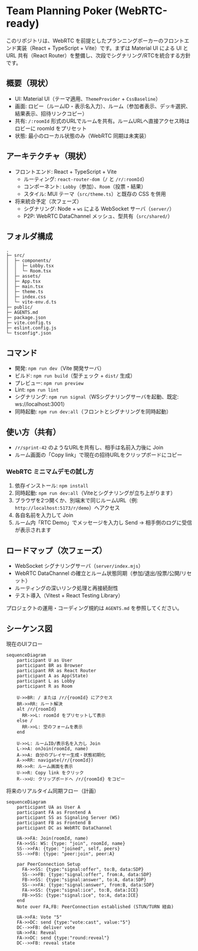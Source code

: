# Team Planning Poker (WebRTC-ready)

このリポジトリは、WebRTC を前提としたプランニングポーカーのフロントエンド実装（React + TypeScript + Vite）です。まずは Material UI による UI と URL 共有（React Router）を整備し、次段でシグナリング/RTCを統合する方針です。

## 概要（現状）
- UI: Material UI（テーマ適用、`ThemeProvider` + `CssBaseline`）
- 画面: ロビー（ルームID・表示名入力）、ルーム（参加者表示、デッキ選択、結果表示、招待リンクコピー）
- 共有: `/:roomId` 形式のURLでルームを共有。ルームURLへ直接アクセス時はロビーに roomId をプリセット
- 状態: 最小のローカル状態のみ（WebRTC 同期は未実装）

## アーキテクチャ（現状）
- フロントエンド: React + TypeScript + Vite
  - ルーティング: `react-router-dom`（`/` と `/r/:roomId`）
  - コンポーネント: `Lobby`（参加）、`Room`（投票・結果）
  - スタイル: MUI テーマ（`src/theme.ts`）と既存の CSS を併用
- 将来統合予定（次フェーズ）
  - シグナリング: Node + `ws` による WebSocket サーバ（`server/`）
  - P2P: WebRTC DataChannel メッシュ、型共有（`src/shared/`）

## フォルダ構成
```
.
├─ src/
│  ├─ components/
│  │  ├─ Lobby.tsx
│  │  └─ Room.tsx
│  ├─ assets/
│  ├─ App.tsx
│  ├─ main.tsx
│  ├─ theme.ts
│  ├─ index.css
│  └─ vite-env.d.ts
├─ public/
├─ AGENTS.md
├─ package.json
├─ vite.config.ts
├─ eslint.config.js
└─ tsconfig*.json
```

## コマンド
- 開発: `npm run dev`（Vite 開発サーバ）
- ビルド: `npm run build`（型チェック + `dist/` 生成）
- プレビュー: `npm run preview`
- Lint: `npm run lint`
- シグナリング: `npm run signal`（WSシグナリングサーバを起動、既定: ws://localhost:3001）
- 同時起動: `npm run dev:all`（フロントとシグナリングを同時起動）

## 使い方（共有）
- `/r/sprint-42` のようなURLを共有し、相手は名前入力後に Join
- ルーム画面の「Copy link」で現在の招待URLをクリップボードにコピー

### WebRTC ミニマムデモの試し方
1. 依存インストール: `npm install`
2. 同時起動: `npm run dev:all`（Viteとシグナリングが立ち上がります）
3. ブラウザを2つ開くか、別端末で同じルームURL（例: `http://localhost:5173/r/demo`）へアクセス
4. 各自名前を入力して Join
5. ルーム内「RTC Demo」でメッセージを入力し Send → 相手側のログに受信が表示されます

## ロードマップ（次フェーズ）
- WebSocket シグナリングサーバ（`server/index.mjs`）
- WebRTC DataChannel の確立とルーム状態同期（参加/退出/投票/公開/リセット）
- ルーティングの深いリンク処理と再接続耐性
- テスト導入（Vitest + React Testing Library）

プロジェクトの運用・コーディング規約は `AGENTS.md` を参照してください。

## シーケンス図

現在のUIフロー

```mermaid
sequenceDiagram
    participant U as User
    participant BR as Browser
    participant RR as React Router
    participant A as App(State)
    participant L as Lobby
    participant R as Room

    U->>BR: / または /r/{roomId} にアクセス
    BR->>RR: ルート解決
    alt /r/{roomId}
      RR->>L: roomId をプリセットして表示
    else /
      RR->>L: 空のフォームを表示
    end

    U->>L: ルームID/表示名を入力し Join
    L->>A: onJoin(roomId, name)
    A->>A: 自分のプレイヤー生成・状態初期化
    A->>RR: navigate(/r/{roomId})
    RR->>R: ルーム画面を表示
    U->>R: Copy link をクリック
    R-->>U: クリップボードへ /r/{roomId} をコピー
```

将来のリアルタイム同期フロー（計画）

```mermaid
sequenceDiagram
    participant UA as User A
    participant FA as Frontend A
    participant SS as Signaling Server (WS)
    participant FB as Frontend B
    participant DC as WebRTC DataChannel

    UA->>FA: Join(roomId, name)
    FA->>SS: WS: {type: "join", roomId, name}
    SS-->>FA: {type: "joined", self, peers}
    SS-->>FB: {type: "peer:join", peer:A}

    par PeerConnection Setup
      FA->>SS: {type:"signal:offer", to:B, data:SDP}
      SS-->>FB: {type:"signal:offer", from:A, data:SDP}
      FB->>SS: {type:"signal:answer", to:A, data:SDP}
      SS-->>FA: {type:"signal:answer", from:B, data:SDP}
      FA->>SS: {type:"signal:ice", to:B, data:ICE}
      FB->>SS: {type:"signal:ice", to:A, data:ICE}
    end
    Note over FA,FB: PeerConnection established (STUN/TURN 経由)

    UA->>FA: Vote "5"
    FA->>DC: send {type:"vote:cast", value:"5"}
    DC-->>FB: deliver vote
    UA->>FA: Reveal
    FA->>DC: send {type:"round:reveal"}
    DC-->>FB: reveal state
```
